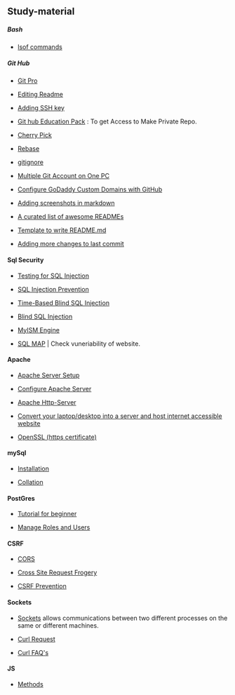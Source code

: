 ## Study-material

##### Bash

- [lsof commands](http://www.thegeekstuff.com/2012/08/lsof-command-examples)


##### Git Hub

- [Git Pro](https://git-scm.com/book/en/v2/)

- [Editing Readme](https://help.github.com/articles/basic-writing-and-formatting-syntax/)

- [Adding SSH key](https://help.github.com/articles/adding-a-new-ssh-key-to-your-github-account/)

- [Git hub Education Pack](https://education.github.com/) : To get Access to Make Private Repo.

- [Cherry Pick](http://think-like-a-git.net/sections/rebase-from-the-ground-up/cherry-picking-explained.html)

- [Rebase](https://www.atlassian.com/git/tutorials/merging-vs-rebasing)

- [gitignore](https://help.github.com/articles/ignoring-files/)

- [Multiple Git Account on One PC](http://mherman.org/blog/2013/09/16/managing-multiple-github-accounts/#.WiEttHWCzak)
- [Configure GoDaddy Custom Domains with GitHub](https://medium.com/@supriyakankure/how-to-add-a-custom-domain-to-your-github-page-with-godaddy-84495781143e)

- [Adding screenshots in markdown](https://www.tilcode.com/add-a-screenshot-to-your-github-repo-readme-md/)

- [A curated list of awesome READMEs](https://github.com/matiassingers/awesome-readme)

- [Template to write README.md](https://gist.github.com/PurpleBooth/109311bb0361f32d87a2)

- [Adding more changes to last commit](https://medium.com/@igor_marques/git-basics-adding-more-changes-to-your-last-commit-1629344cb9a8)


#### Sql Security

- [Testing for SQL Injection](https://www.owasp.org/index.php/Testing_for_SQL_Injection_(OTG-INPVAL-005))

- [SQL Injection Prevention](https://www.owasp.org/index.php/SQL_Injection_Prevention_Cheat_Sheet)

- [Time-Based Blind SQL Injection](http://www.sqlinjection.net/time-based/)

- [Blind SQL Injection](https://www.owasp.org/index.php/Blind_SQL_Injection)

- [MyISM Engine](https://dev.mysql.com/doc/refman/5.7/en/myisam-storage-engine.html)

- [SQL MAP](http://www.linuxx.eu/2014/10/how-to-install-sqlmap-on-debian.html) | Check vuneriability of website.

#### Apache

- [Apache Server Setup](https://www.digitalocean.com/community/tutorials/how-to-install-linux-apache-mysql-php-lamp-stack-on-ubuntu)

- [Configure Apache Server](https://httpd.apache.org/docs/2.4/configuring.html)

- [Apache Http-Server](https://wiki.archlinux.org/index.php/Apache_HTTP_Server)

- [Convert your laptop/desktop into a server and host internet accessible website](https://blog.mindorks.com/how-to-convert-your-laptop-desktop-into-a-server-and-host-internet-accessible-website-on-it-part-1-545940164ab9)

- [OpenSSL (https certificate) ](https://www.openssl.org/docs/manmaster/man1/req.html)


#### mySql

- [Installation](https://www.digitalocean.com/community/tutorials/how-to-install-mysql-on-ubuntu-16-04)

- [Collation](https://dev.mysql.com/doc/refman/5.7/en/adding-collation.html)

#### PostGres

- [Tutorial for beginner](https://www.tutorialspoint.com/postgresql/index.htm)

- [Manage Roles and Users](https://www.postgresql.org/docs/8.1/static/user-manag.html)

#### CSRF

- [CORS](https://developer.mozilla.org/en-US/docs/Web/HTTP/Access_control_CORS)

- [Cross Site Request Frogery](https://www.owasp.org/index.php/Cross-Site_Request_Forgery_(CSRF))

- [CSRF Prevention](https://www.owasp.org/index.php/Cross-Site_Request_Forgery_(CSRF)_Prevention_Cheat_Sheet)

#### Sockets

- [Sockets](https://www.tutorialspoint.com/unix_sockets/what_is_socket.htm) allows communications between two different processes on the same or different machines.

- [Curl Request](https://www.computerhope.com/unix/curl.htm)
- [Curl FAQ's](https://curl.haxx.se/docs/faq.html)

#### JS

- [Methods](https://developer.mozilla.org/en-US/docs/Web/HTTP/Methods/CONNECT)
